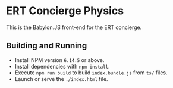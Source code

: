 # ERT Concierge Physics
This is the Babylon.JS front-end for the ERT concierge.

## Building and Running
* Install NPM version `6.14.5` or above.
* Install dependencies with `npm install`.
* Execute `npm run build` to build `index.bundle.js` from `ts/` files.
* Launch or serve the `./index.html` file.